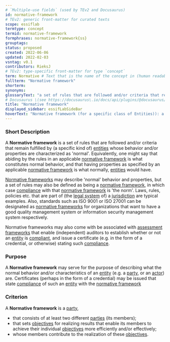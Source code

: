 ```yaml
---
# `Multiple-use fields` (used by TEv2 and Docusaurus)
id: normative-framework
# TEv2: generic front-matter for curated texts
scope: essiflab
termtype: concept
termid: normative-framework
formphrases: normative-framework{ss}
grouptags:
status: proposed
created: 2022-06-06
updated: 2022-02-03
vsntag: v0.1
contributors: RieksJ
# TEv2: type-specific front-matter for type `concept`
term: Normative # Text that is the name of the concept in (human readable) texts.
fullterm: "Normative framework"
shorterm:
synonyms:
glossaryText: "a set of rules that are followed and/or criteria that remain fulfilled by (a specific kind of) [entities](@) whose behavior and/or properties are characterized as 'normal'."
# Docusaurus \(see https://docusaurus\.io/docs/api/plugins/@docusaurus/plugin-content-docs#markdown-front-matter\):
title: "Normative framework"
displayed_sidebar: essifLabSideBar
hoverText: "Normative framework (for a specific class of Entities)): a set of rules that are followed and/or criteria that remain fulfilled by (a specific kind of) Entities whose behavior and/or properties are characterized as 'normal'."
---
```


### Short Description
A **Normative framework** is a set of rules that are followed and/or criteria that remain fulfilled by (a specific kind of) [entities](@) whose behavior and/or properties are characterized as 'normal'. Equivalently, one might say that abiding by the rules in an applicable [normative framework](@) is what constitutes normal behavior, and that having properties as specified by an applicable [normative framework](@) is what normally, [entities](@) would have.

[Normative frameworks](@) may describe 'normal' behavior and properties, but a set of rules may also be defined as being a [normative framework](@), in which case [compliance](@) with that [normative framework](@) is 'the norm'. Laws, rules, policies etc. that are part of (the [legal system](@) of) a [jurisdiction](@) are typical examples. Also, standards such as ISO 9001 or ISO 27001 can be designated as [normative frameworks](@) for organizations that want to have a good quality management system or information security management system respectively.

Normative frameworks may also come with be associated with [assessment frameworks](@) that enable (independent) auditors to establish whether or not an [entity](@) is [compliant](@), and issue a certificate (e.g. in the form of a credential, or otherwise) stating such [compliance](@).

### Purpose
A **Normative framework** may serve for the purpose of describing what the normal behavior and/or characteristics of an [entity](@) (e.g. a [party](@), or an [actor](@)) are. Certificates (perhaps in the form of a credential) may be issued that state [compliance](@) of such an [entity](@) with the [normative framework](@)

### Criterion
A **Normative framework** is a [party](@),
- that consists of at least two different [parties](@) (its members);
- that sets [objectives](@) for realizing results that enable its members to achieve their individual [objectives](@) more efficiently and/or effectively;
- whose members contribute to the realization of these [objectives](@).
